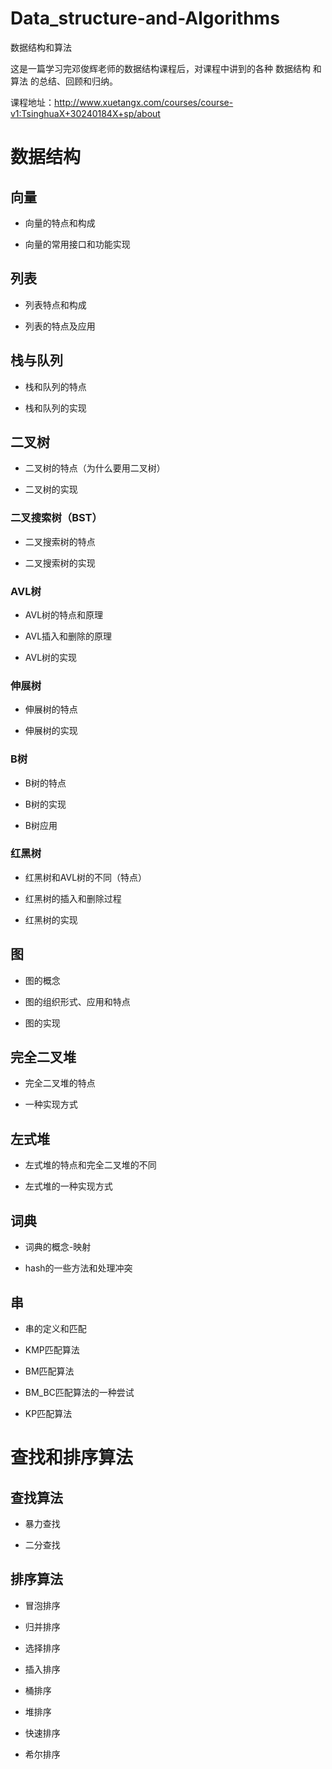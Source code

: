 # Data_structure-and-Algorithms
数据结构和算法

这是一篇学习完邓俊辉老师的数据结构课程后，对课程中讲到的各种 数据结构 和 算法 的总结、回顾和归纳。

课程地址：http://www.xuetangx.com/courses/course-v1:TsinghuaX+30240184X+sp/about

# 数据结构
## 向量
- 向量的特点和构成

- 向量的常用接口和功能实现


## 列表
- 列表特点和构成

- 列表的特点及应用

## 栈与队列
- 栈和队列的特点

- 栈和队列的实现


## 二叉树
- 二叉树的特点（为什么要用二叉树）

- 二叉树的实现

### 二叉搜索树（BST）
- 二叉搜索树的特点

- 二叉搜索树的实现

### AVL树
- AVL树的特点和原理

- AVL插入和删除的原理

- AVL树的实现

### 伸展树
- 伸展树的特点

- 伸展树的实现

### B树
- B树的特点

- B树的实现

- B树应用

### 红黑树
- 红黑树和AVL树的不同（特点）

- 红黑树的插入和删除过程

- 红黑树的实现

## 图
- 图的概念

- 图的组织形式、应用和特点

- 图的实现

## 完全二叉堆
- 完全二叉堆的特点

- 一种实现方式

## 左式堆
- 左式堆的特点和完全二叉堆的不同

- 左式堆的一种实现方式

## 词典
- 词典的概念-映射

- hash的一些方法和处理冲突


## 串
- 串的定义和匹配

- KMP匹配算法

- BM匹配算法

- BM_BC匹配算法的一种尝试

- KP匹配算法



# 查找和排序算法

## 查找算法

- 暴力查找 

- 二分查找

## 排序算法
- 冒泡排序

- 归并排序

- 选择排序

- 插入排序

- 桶排序

- 堆排序

- 快速排序

- 希尔排序
